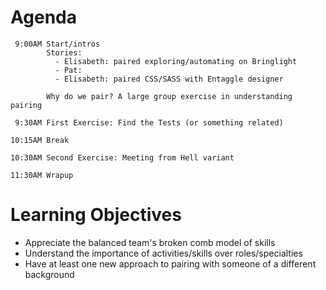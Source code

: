 # Agenda
```
 9:00AM Start/intros
        Stories:
          - Elisabeth: paired exploring/automating on Bringlight
          - Pat:
          - Elisabeth: paired CSS/SASS with Entaggle designer
          
        Why do we pair? A large group exercise in understanding pairing
        
 9:30AM First Exercise: Find the Tests (or something related)
 
10:15AM Break

10:30AM Second Exercise: Meeting from Hell variant

11:30AM Wrapup
```

# Learning Objectives

* Appreciate the balanced team's broken comb model of skills
* Understand the importance of activities/skills over roles/specialties
* Have at least one new approach to pairing with someone of a different background